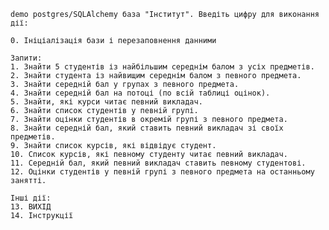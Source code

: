     demo postgres/SQLAlchemy база "Інститут". Введіть цифру для виконання дії:

    0. Ініціалізація бази і перезаповнення данними 

    Запити:
    1. Знайти 5 студентів із найбільшим середнім балом з усіх предметів.
    2. Знайти студента із найвищим середнім балом з певного предмета.
    3. Знайти середній бал у групах з певного предмета.
    4. Знайти середній бал на потоці (по всій таблиці оцінок).
    5. Знайти, які курси читає певний викладач.
    6. Знайти список студентів у певній групі.
    7. Знайти оцінки студентів в окремій групі з певного предмета.
    8. Знайти середній бал, який ставить певний викладач зі своїх предметів.
    9. Знайти список курсів, які відвідує студент.
    10. Список курсів, які певному студенту читає певний викладач.
    11. Середній бал, який певний викладач ставить певному студентові.
    12. Оцінки студентів у певній групі з певного предмета на останньому занятті.

    Інші дії:    
    13. ВИХІД
    14. Інструкції